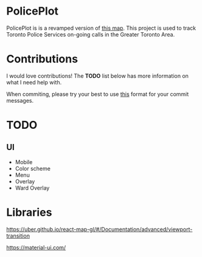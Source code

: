 # PolicePlot

PolicePlot is is a revamped version of [this map](http://c4s.torontopolice.on.ca/). This project is used to track Toronto Police Services on-going calls in the Greater Toronto Area.

# Contributions

I would love contributions! The **TODO** list below has more information on what I need help with.

When commiting, please try your best to use [this](http://karma-runner.github.io/2.0/dev/git-commit-msg.html) format for your commit messages.

# TODO

## UI

- Mobile
- Color scheme
- Menu
- Overlay
- Ward Overlay

# Libraries

https://uber.github.io/react-map-gl/#/Documentation/advanced/viewport-transition

https://material-ui.com/
